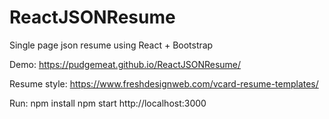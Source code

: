 # ReactJSONResume
Single page json resume using React + Bootstrap

Demo:
https://pudgemeat.github.io/ReactJSONResume/

Resume style:
https://www.freshdesignweb.com/vcard-resume-templates/

Run:
npm install
npm start
http://localhost:3000
